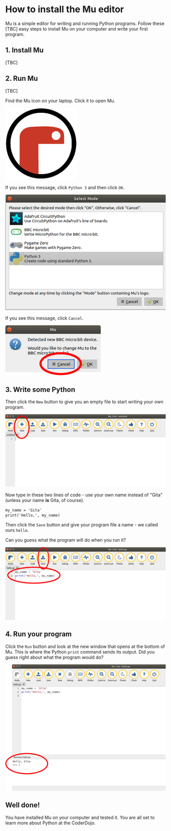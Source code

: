 



# How to install the Mu editor

Mu is a simple editor for writing and running Python programs. Follow these [TBC] easy steps to install Mu on your computer and write your first program.



## 1. Install Mu

[TBC]



## 2. Run Mu

[TBC]

Find the Mu icon on your laptop.  Click it to open Mu.

![Mu logo](./images/mu-00.png)



If you see this message, click `Python 3` and then click `OK`.

![Select mode](./images/mu-90.png)



If you see this message, click `Cancel`.

![Error message about BBC micro:bit](./images/mu-01.png)



## 3. Write some Python

Then click the `New` button to give you an empty file to start writing your own program.

![Mu editor with blank program](./images/mu-03.png)



Now type in these two lines of code - use your own name instead of "Gita" (unless your name **is** Gita, of course).

````
my_name = 'Gita'
print('Hello,', my_name)
````

Then click the `Save` button and give your program file a name - we called ours `hello`.

Can you guess what the program will do when you run it?

![Mu editor with test program](./images/mu-04.png)



## 4. Run your program

Click the `Run` button and look at the new window that opens at the bottom of Mu.  This is where the Python `print` command sends its output. Did you guess right about what the program would do? 

![Mu editor with program output](./images/mu-05.png)



## Well done!

You have installed Mu on your computer and  tested it. You are all set to learn more about Python at the CoderDojo.


